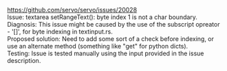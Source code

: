 https://github.com/servo/servo/issues/20028<br/>
Issue: textarea setRangeText(): byte index 1 is not a char boundary.<br/>
Diagnosis: This issue might be caused by the use of the subscript opreator - '[]', for byte indexing in textinput.rs.<br/>
Proposed solution: Need to add some sort of a check before indexing, or use an alternate method (something like "get" for python dicts).<br/>
Testing: Issue is tested manually using the input provided in the issue description.<br/>
